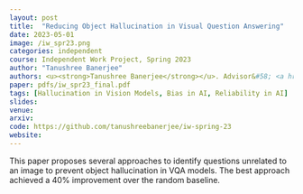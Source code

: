 ```yaml
---
layout: post
title:  "Reducing Object Hallucination in Visual Question Answering"
date: 2023-05-01
image: /iw_spr23.png
categories: independent
course: Independent Work Project, Spring 2023
author: "Tanushree Banerjee"
authors: <u><strong>Tanushree Banerjee</strong></u>. Advisor&#58; <a href="https://www.cs.princeton.edu/~olgarus/">Olga Russakovsky</a>
paper: pdfs/iw_spr23_final.pdf
tags: [Hallucination in Vision Models, Bias in AI, Reliability in AI]
slides:
venue: 
arxiv: 
code: https://github.com/tanushreebanerjee/iw-spring-23
website: 
---
```

This paper proposes several approaches to identify questions unrelated to an image to prevent object hallucination in VQA models. The best approach achieved a 40% improvement over the random baseline.
